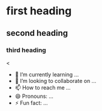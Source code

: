 <html>

</html>
<body>
  <h1>first heading</h1>
  <h2>second heading</h2>
  <h3>third heading</h3>
  
</body>
  
<
- 🌱 I’m currently learning ...
- 💞️ I’m looking to collaborate on ...
- 📫 How to reach me ...
- 😄 Pronouns: ...
- ⚡ Fun fact: ...

<!---
ian3543/ian3543 is a ✨ special ✨ repository because its `README.md` (this file) appears on your GitHub profile.
You can click the Preview link to take a look at your changes.
--->
